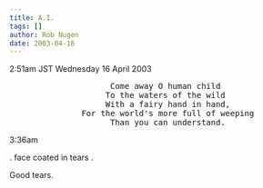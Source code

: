 ```yaml
---
title: A.I.
tags: []
author: Rob Nugen
date: 2003-04-16
---
```


<p class=date>2:51am JST Wednesday 16 April 2003</p>

<pre>
                     Come away O human child
                    To the waters of the wild
                    With a fairy hand in hand,
               For the world's more full of weeping
                     Than you can understand.
</pre>

<p>3:36am</p>

<p>. face coated in tears .</p>

<p>Good tears.</p>
